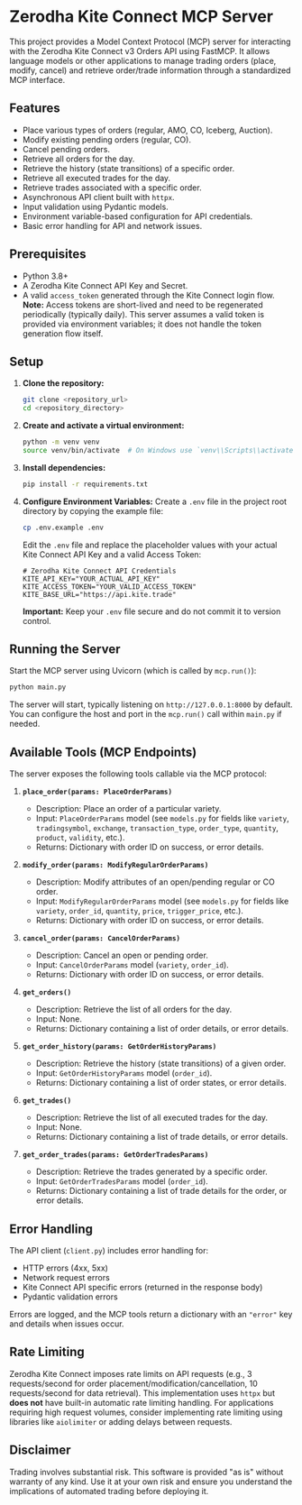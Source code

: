 # Zerodha Kite Connect MCP Server

This project provides a Model Context Protocol (MCP) server for interacting with the Zerodha Kite Connect v3 Orders API using FastMCP. It allows language models or other applications to manage trading orders (place, modify, cancel) and retrieve order/trade information through a standardized MCP interface.

## Features

*   Place various types of orders (regular, AMO, CO, Iceberg, Auction).
*   Modify existing pending orders (regular, CO).
*   Cancel pending orders.
*   Retrieve all orders for the day.
*   Retrieve the history (state transitions) of a specific order.
*   Retrieve all executed trades for the day.
*   Retrieve trades associated with a specific order.
*   Asynchronous API client built with `httpx`.
*   Input validation using Pydantic models.
*   Environment variable-based configuration for API credentials.
*   Basic error handling for API and network issues.

## Prerequisites

*   Python 3.8+
*   A Zerodha Kite Connect API Key and Secret.
*   A valid `access_token` generated through the Kite Connect login flow. **Note:** Access tokens are short-lived and need to be regenerated periodically (typically daily). This server assumes a valid token is provided via environment variables; it does not handle the token generation flow itself.

## Setup

1.  **Clone the repository:**
    ```bash
    git clone <repository_url>
    cd <repository_directory>
    ```

2.  **Create and activate a virtual environment:**
    ```bash
    python -m venv venv
    source venv/bin/activate  # On Windows use `venv\\Scripts\\activate`
    ```

3.  **Install dependencies:**
    ```bash
    pip install -r requirements.txt
    ```

4.  **Configure Environment Variables:**
    Create a `.env` file in the project root directory by copying the example file:
    ```bash
    cp .env.example .env
    ```
    Edit the `.env` file and replace the placeholder values with your actual Kite Connect API Key and a valid Access Token:
    ```dotenv
    # Zerodha Kite Connect API Credentials
    KITE_API_KEY="YOUR_ACTUAL_API_KEY"
    KITE_ACCESS_TOKEN="YOUR_VALID_ACCESS_TOKEN"
    KITE_BASE_URL="https://api.kite.trade"
    ```
    **Important:** Keep your `.env` file secure and do not commit it to version control.

## Running the Server

Start the MCP server using Uvicorn (which is called by `mcp.run()`):

```bash
python main.py
```

The server will start, typically listening on `http://127.0.0.1:8000` by default. You can configure the host and port in the `mcp.run()` call within `main.py` if needed.

## Available Tools (MCP Endpoints)

The server exposes the following tools callable via the MCP protocol:

1.  **`place_order(params: PlaceOrderParams)`**
    *   Description: Place an order of a particular variety.
    *   Input: `PlaceOrderParams` model (see `models.py` for fields like `variety`, `tradingsymbol`, `exchange`, `transaction_type`, `order_type`, `quantity`, `product`, `validity`, etc.).
    *   Returns: Dictionary with order ID on success, or error details.

2.  **`modify_order(params: ModifyRegularOrderParams)`**
    *   Description: Modify attributes of an open/pending regular or CO order.
    *   Input: `ModifyRegularOrderParams` model (see `models.py` for fields like `variety`, `order_id`, `quantity`, `price`, `trigger_price`, etc.).
    *   Returns: Dictionary with order ID on success, or error details.

3.  **`cancel_order(params: CancelOrderParams)`**
    *   Description: Cancel an open or pending order.
    *   Input: `CancelOrderParams` model (`variety`, `order_id`).
    *   Returns: Dictionary with order ID on success, or error details.

4.  **`get_orders()`**
    *   Description: Retrieve the list of all orders for the day.
    *   Input: None.
    *   Returns: Dictionary containing a list of order details, or error details.

5.  **`get_order_history(params: GetOrderHistoryParams)`**
    *   Description: Retrieve the history (state transitions) of a given order.
    *   Input: `GetOrderHistoryParams` model (`order_id`).
    *   Returns: Dictionary containing a list of order states, or error details.

6.  **`get_trades()`**
    *   Description: Retrieve the list of all executed trades for the day.
    *   Input: None.
    *   Returns: Dictionary containing a list of trade details, or error details.

7.  **`get_order_trades(params: GetOrderTradesParams)`**
    *   Description: Retrieve the trades generated by a specific order.
    *   Input: `GetOrderTradesParams` model (`order_id`).
    *   Returns: Dictionary containing a list of trade details for the order, or error details.

## Error Handling

The API client (`client.py`) includes error handling for:
*   HTTP errors (4xx, 5xx)
*   Network request errors
*   Kite Connect API specific errors (returned in the response body)
*   Pydantic validation errors

Errors are logged, and the MCP tools return a dictionary with an `"error"` key and details when issues occur.

## Rate Limiting

Zerodha Kite Connect imposes rate limits on API requests (e.g., 3 requests/second for order placement/modification/cancellation, 10 requests/second for data retrieval). This implementation uses `httpx` but **does not** have built-in automatic rate limiting handling. For applications requiring high request volumes, consider implementing rate limiting using libraries like `aiolimiter` or adding delays between requests.

## Disclaimer

Trading involves substantial risk. This software is provided "as is" without warranty of any kind. Use it at your own risk and ensure you understand the implications of automated trading before deploying it.
